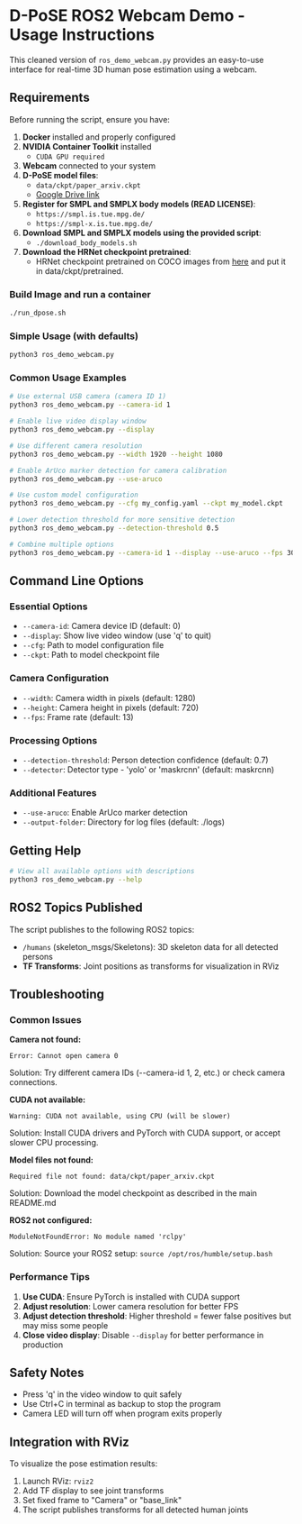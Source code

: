 # D-PoSE ROS2 Webcam Demo - Usage Instructions

This cleaned version of `ros_demo_webcam.py` provides an easy-to-use interface for real-time 3D human pose estimation using a webcam.

## Requirements

Before running the script, ensure you have:

1. **Docker** installed and properly configured
2. **NVIDIA Container Toolkit** installed
   - `CUDA GPU required`
4. **Webcam** connected to your system
5. **D-PoSE model files**:
   - `data/ckpt/paper_arxiv.ckpt`
   -  [Google Drive link ](https://drive.google.com/file/d/1j1ruKg4Wvul8eGMM3KjDkrcjWTFXk6yN/view?usp=sharing)
6. **Register for SMPL and SMPLX body models (READ LICENSE)**:
   - `https://smpl.is.tue.mpg.de/`
   - `https://smpl-x.is.tue.mpg.de/`
7. **Download SMPL and SMPLX models using the provided script**:
   - `./download_body_models.sh`
8. **Download the HRNet checkpoint pretrained**:
   - HRNet checkpoint pretrained on COCO images from [here](https://drive.google.com/file/d/15T2XqPjW7Ex0uyC1miGVYUv7ULOxIyJI/view?usp=share_link) and put it       in data/ckpt/pretrained.

### Build Image and run a container
```bash
./run_dpose.sh
```

### Simple Usage (with defaults)
```bash
python3 ros_demo_webcam.py
```

### Common Usage Examples

```bash
# Use external USB camera (camera ID 1)
python3 ros_demo_webcam.py --camera-id 1

# Enable live video display window
python3 ros_demo_webcam.py --display

# Use different camera resolution
python3 ros_demo_webcam.py --width 1920 --height 1080

# Enable ArUco marker detection for camera calibration
python3 ros_demo_webcam.py --use-aruco

# Use custom model configuration
python3 ros_demo_webcam.py --cfg my_config.yaml --ckpt my_model.ckpt

# Lower detection threshold for more sensitive detection
python3 ros_demo_webcam.py --detection-threshold 0.5

# Combine multiple options
python3 ros_demo_webcam.py --camera-id 1 --display --use-aruco --fps 30
```

## Command Line Options

### Essential Options
- `--camera-id`: Camera device ID (default: 0)
- `--display`: Show live video window (use 'q' to quit)
- `--cfg`: Path to model configuration file
- `--ckpt`: Path to model checkpoint file

### Camera Configuration
- `--width`: Camera width in pixels (default: 1280)
- `--height`: Camera height in pixels (default: 720)  
- `--fps`: Frame rate (default: 13)

### Processing Options
- `--detection-threshold`: Person detection confidence (default: 0.7)
- `--detector`: Detector type - 'yolo' or 'maskrcnn' (default: maskrcnn)

### Additional Features
- `--use-aruco`: Enable ArUco marker detection
- `--output-folder`: Directory for log files (default: ./logs)

## Getting Help

```bash
# View all available options with descriptions
python3 ros_demo_webcam.py --help
```

## ROS2 Topics Published

The script publishes to the following ROS2 topics:

- `/humans` (skeleton_msgs/Skeletons): 3D skeleton data for all detected persons
- **TF Transforms**: Joint positions as transforms for visualization in RViz

## Troubleshooting

### Common Issues

**Camera not found:**
```
Error: Cannot open camera 0
```
Solution: Try different camera IDs (--camera-id 1, 2, etc.) or check camera connections.

**CUDA not available:**
```
Warning: CUDA not available, using CPU (will be slower)
```
Solution: Install CUDA drivers and PyTorch with CUDA support, or accept slower CPU processing.

**Model files not found:**
```
Required file not found: data/ckpt/paper_arxiv.ckpt
```
Solution: Download the model checkpoint as described in the main README.md

**ROS2 not configured:**
```
ModuleNotFoundError: No module named 'rclpy'
```
Solution: Source your ROS2 setup: `source /opt/ros/humble/setup.bash`

### Performance Tips

1. **Use CUDA**: Ensure PyTorch is installed with CUDA support
2. **Adjust resolution**: Lower camera resolution for better FPS
3. **Adjust detection threshold**: Higher threshold = fewer false positives but may miss some people
4. **Close video display**: Disable `--display` for better performance in production

## Safety Notes

- Press 'q' in the video window to quit safely
- Use Ctrl+C in terminal as backup to stop the program
- Camera LED will turn off when program exits properly

## Integration with RViz

To visualize the pose estimation results:

1. Launch RViz: `rviz2`
2. Add TF display to see joint transforms
3. Set fixed frame to "Camera" or "base_link"
4. The script publishes transforms for all detected human joints
